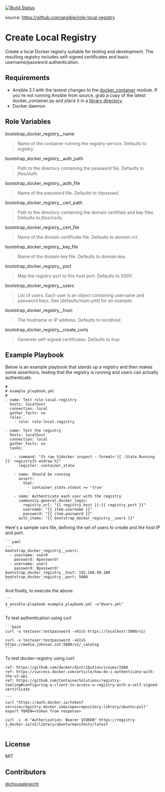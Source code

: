 [![Build Status](https://travis-ci.org/ansible/role-local-registry.svg?branch=master)](https://travis-ci.org/ansible/role-local-registry)

source: https://github.com/ansible/role-local-registry

Create Local Registry 
=====================

Create a local Docker registry suitable for testing and development. The resulting registry includes self-signed certificates and 
basic username/password authentication.

Requirements
------------

- Ansible 2.1 with the lastest changes to the [docker_container](https://github.com/ansible/ansible-modules-core/blob/devel/cloud/docker/docker_container.py) module. 
  If you're not running Ansible from source, grab a copy of the latest docker_container.py and place it in a [library directory](http://docs.ansible.com/ansible/intro_configuration.html#library).
- Docker daemon

Role Variables
--------------

bootstrap_docker_registry__name
> Name of the container running the registry service. Defaults to *registry*.

bootstrap_docker_registry__auth_path
> Path to the directory containing the password file. Defaults to *files/auth*. 

bootstrap_docker_registry__auth_file
> Name of the password file. Defaults to *htpasswd*.

bootstrap_docker_registry__cert_path
> Path to the directory containing the domain certifiate and key files. Defaults to *files/certs*. 

bootstrap_docker_registry__cert_file
> Name of the domain certificate file. Defaults to *domain.crt*.

bootstrap_docker_registry__key_file
> Name of the domain key file. Defaults to *domain.key*.

bootstrap_docker_registry__port
> Map the registry port to this host port. Defaults to *5000*.

bootstrap_docker_registry__users
> List of users. Each user is an object containing username and password keys. See [defaults/main.yml] for an example.

bootstrap_docker_registry__host:
> The hostname or IP address. Defaults to *localhost*.

bootstrap_docker_registry__create_certs
> Generate self-signed certificates. Defaults to *true*.

Example Playbook
----------------

Below is an example playbook that stands up a registry and then makes some assertions, testing that the registry is running and users can actually authenticate.

```
#
# example_playbook.yml
#
- name: Test role-local-registry 
  hosts: localhost
  connection: local
  gather_facts: no
  roles:
    - role: role-local-registry

- name: Test the registry
  hosts: localhost
  connection: local
  gather_facts: no
  tasks:

    - command: "{% raw %}docker inspect --format='{{ .State.Running }}' registry{% endraw %}"
      register: container_state

    - name: Should be running
      assert:
        that:
          - container_state.stdout == 'true' 
          - 
    - name: Authenticate each user with the registry
      community.general.docker_login:
        registry_url: "{{ registry_host }}:{{ registry_port }}"
        username: "{{ item.username }}"
        password: "{{ item.password }}"
      with_items: "{{ bootstrap_docker_registry__users }}"
```

Here's a sample vars file, defining the set of users to create and the host IP and port:

    ```yaml
    ---
    bootstrap_docker_registry__users:
      - username: user0
        password: Apassword! 
      - username: user1 
        password: Bpassword! 
    bootstrap_docker_registry__host: 192.168.99.100 
    bootstrap_docker_registry__port: 5000
    ```

And finally, to execute the above:

    ```
    $ ansible-playbook example_playbook.yml -e"@vars.yml"
    ```

To test authentication using curl

    ```bash
    curl -u testuser:testpassword -vkIsS https://localhost:5000/v2/
    
    curl -u testuser:testpassword -vkIsS https://media.johnson.int:5000/v2/_catalog
    ```

To test docker-registry using curl:

    ref: https://github.com/docker/distribution/issues/1968
    ref: https://success.docker.com/article/how-do-i-authenticate-with-the-v2-api
    ref: https://github.com/ContainerSolutions/registry-tooling#configuring-a-client-to-access-a-registry-with-a-self-signed-certificate

    ```
    curl "https://auth.docker.io/token?service=registry.docker.io&scope=repository:library/ubuntu:pull"
    export TOKEN=<token from response>
    
    curl -i -H "Authorization: Bearer $TOKEN" https://registry-1.docker.io/v2/library/ubuntu/manifests/latest
    ```


License
-------

MIT

Contributors
------------

[@chouseknecht](https://github.com/chouseknecht)
